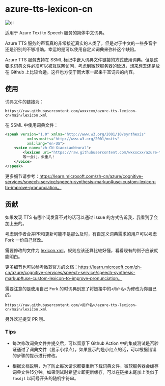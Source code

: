 # azure-tts-lexicon-cn

![ci](https://github.com/wxxxcxx/azure-tts-lexicon-cn/actions/workflows/ci.yaml/badge.svg)

适用于 Azure Text to Speech 服务的简体中文词典。

Azure TTS 服务的声音真的非常接近真实的人类了，但是对于中文的一些多音字还是识别的不够准确。幸运的是可以使用自定义词典来弥补这个缺陷。

Azure TTS 服务支持在 SSML 标记中嵌入词典文件链接的方式使用词典。但是这要求词典文件必须可以被互联网访问，考虑到微软服务器的延迟，想来想去还是放在 Github 上比较合适。这样也方便于同大家一起来丰富词典的内容。

## 使用

词典文件的链接为：
```
https://raw.githubusercontent.com/wxxxcxx/azure-tts-lexicon-cn/main/lexicon.xml
```

在 SSML 中使用词典文件：
``` xml
<speak version="1.0" xmlns="http://www.w3.org/2001/10/synthesis"
          xmlns:mstts="http://www.w3.org/2001/mstts"
          xml:lang="en-US">
    <voice name="zh-CN-XiaoxiaoNeural">
        <lexicon uri="https://raw.githubusercontent.com/wxxxcxx/azure-tts-lexicon-cn/main/lexicon.xml"/>
        等一会儿，朱重八！
    </voice>
</speak>
```

更多细节请参考：https://learn.microsoft.com/zh-cn/azure/cognitive-services/speech-service/speech-synthesis-markup#use-custom-lexicon-to-improve-pronunciation。


## 贡献

如果发现 TTS 有哪个词发音不对的话可以通过 issue 的方式告诉我，我看到了会加上去的。

考虑到作者合并PR和更新可能不是那么及时，有自定义词典需求的用户可以考虑 Fork 一份自己修改。

需要修改的文件为 [lexicon.xml](lexicon.xml)。规则应该还算比较好懂，看看现有的例子应该就能明白。

更多细节也可以参考微软官方的文档：https://learn.microsoft.com/zh-cn/azure/cognitive-services/speech-service/speech-synthesis-markup#use-custom-lexicon-to-improve-pronunciation。

需要注意的是使用自己 Fork 的时词典别忘了将链接中的`<用户名>`为修改为你自己的。
```
https://raw.githubusercontent.com/<用户名>/azure-tts-lexicon-cn/main/lexicon.xml
```

另外欢迎提交 PR 哦。

### Tips

- 每次修改词典文件并提交后，可以留意下 Github Action 中的集成测试是否验证通过了词典文件（显示小绿点）。如果显示的是小红点的话，可以根据错误的步骤的提示进行修改。

- 根据文档说明，为了防止每次请求都要重新下载词典文件，微软服务器会缓存词典文件15分钟。如果测试时希望立即更新缓存，可以在链接末尾加上类似于 `?asdjl` 以问号开头的随机字符串。
